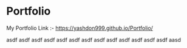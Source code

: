 # Portfolio
My Portfolio Link :-
https://yashdon999.github.io/Portfolio/

asdf
asdf
asdf
asdf
asdf
asdf
asdf
asdf
asdf
asdf
asdf
asdf
asdf
aasd

